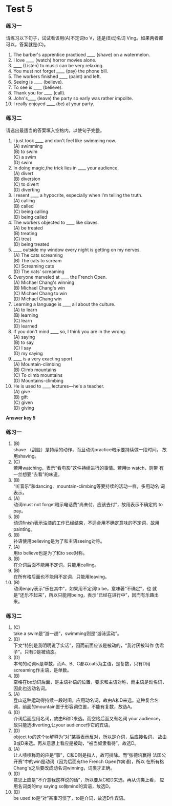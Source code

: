 # Test 5


### 练习一

  

请练习以下句子，试试看该用(A)不定词to V，还是(B)动名词 Ving。如果两者都可以，答案就是(C)。  

>  
1. The barber's apprentice practiced ____ (shave) on a watermelon.
2. I love ____ (watch) horror movies alone.
3. ____ (Listen) to music can be very relaxing.
4. You must not forget ____ (pay) the phone bill.
5. The workers finished ____ (paint) and left.
6. Seeing is ____ (believe).
7. To see is ____ (believe).
8. Thank you for ____ (call).
9. John's____ (leave) the party so early was rather impolite.
10. I really enjoyed ____ (be) at your party.


### 练习二 

 

请选出最适当的答案填入空格内，以使句子完整。  

>  
1. I just took ____ and don't feel like swimming now.  
(A) swimming  
(B) to swim  
(C) a swim  
(D) swim  
6. In doing magic,the trick lies in ____ your audience.  
(A) divert  
(B) diversion  
(C) to divert  
(D) diverting  
2. I resent ____ a hypocrite, especially when I'm telling the truth.  
(A) calling  
(B) called  
(C) being calling  
(D) being called  
7. The workers objected to ____ like slaves.  
(A) be treated  
(B) treating  
(C) treat  
(D) being treated  
3. ____ outside my window every night is getting on my nerves.  
(A) The cats screaming  
(B) The cats to scream  
(C) Screaming cats  
(D) The cats' screaming  
8. Everyone marveled at ____ the French Open.  
(A) Michael Chang's winning  
(B) Michael Chang's win  
(C) Michael Chang to win  
(D) Michael Chang win  
4. Learning a language is ____ all about the culture.  
(A) to learn  
(B) learning  
(C) learn  
(D) learned  
9. If you don't mind ____ so, I think you are in the wrong.  
(A) saying  
(B) to say  
(C) I say  
(D) my saying  
5. ____ is a very exacting sport.  
(A) Mountain-climbing  
(B) Climb mountains  
(C) To climb mountains  
(D) Mountains-climbing  
10. He is used to ____ lectures—he's a teacher.  
(A) give  
(B) gift  
(C) given  
(D) giving   


**Answer key 5**  


### 练习一

  

>  
1. (B)  
shave （刮脸）是持续的动作，而且动词practice暗示要持续做一段时间，
故用shaving。
2. (C)  
若用watching，表示“看电影”这件持续进行的事情。若用to watch，则带
有一丝想要“去看”的味道。
3. (B)  
“听音乐”和dancing、mountain-climbing等要持续的活动一样，多用动名
词表示。
4. (A)  
动词must not forget暗示电话费“尚未付，应该去付”，故用表示不确定的
to pay。
5. (B)  
动词finish表示油漆的工作已经结束，不适合用不确定意味的不定词，故用
painting。
6. (B)  
补语使用believing是为了和主语seeing对称。
7. (A)  
用to believe也是为了和to see对称。
8. (B)  
在介词后面不能用不定词，只能用calling。
9. (B)  
在所有格后面也不能用不定词，只能用leaving。
10. (B)  
动词enjoy表示“乐在其中”，如果用不定词to be，意味著“不确定”，也
就是“还乐不起来”，所以只能用being，表示“已经在进行中”，因而有乐趣出来。  


### 练习二

  

>  
1. (C)  
take a swim是“游一趟”，swimming则是“游泳运动”。  
2. (D)  
下文“特别是我明明说了实话”，因而前面应该是被动的，“我讨厌被叫作
伪君子”。只有D是被动态。  
3. (D)  
本句的动词is是单数，而A、B、C都以cats为主语，是复数，只有D用
screaming作主语，是单数。  
4. (B)  
空格在be动词后面，是主语补语的位置，要求和主语对称，而主语是动名词，
因此也选动名词。
5. (A)  
登山这种运动得持续一段时间，应用动名词，故由A和D来选。这种复合名
词，前面的mountain置于形容词位置，不能有复数，故选A。
6. (D)  
介词后面应用名词，故由B和D来选。而空格后面又有名词 your audience，
故只能选diverting,让your audience作它的宾语。
7. (D)  
object to的这个to解释为“对”某事表示反对，所以是介词，后应接名词，
故由B或D来选。再从意思上看应是被动，“被当奴隶看待”，故选D。
8. (A)  
让人啧啧称奇的应是“事”，C和D则是指人，故可排除。而“张德培赢得
法国公开赛”中的win是动词（因为后面有the French Open作宾语)，所以
在所有格Chang's之后要改成动名词winning，词类才正确。
9. (D)  
意思上应是“不介意我这样说的话”，所以要从C和D来选。再从词类上看，
应用名词类的my saying so做mind的宾语，故选D。  
10. (D)  
be used to是“对”某事习惯了，to是介词，故选D作宾语。